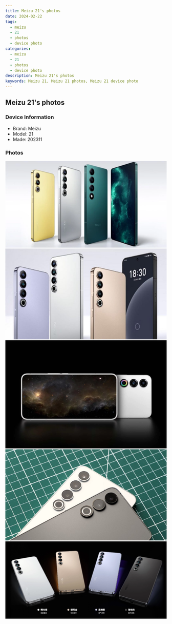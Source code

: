 ```yaml
---
title: Meizu 21's photos
date: 2024-02-22
tags: 
  - meizu
  - 21
  - photos
  - device photo
categories: 
  - meizu
  - 21
  - photos
  - device photo
description: Meizu 21's photos
keywords: Meizu 21, Meizu 21 photos, Meizu 21 device photo
---
```


## Meizu 21's photos

### Device Information

- Brand: Meizu
- Model: 21
- Made: 202311

### Photos

![/images/best-assets/devices/meizu/meizu-21/1.jpg](/images/best-assets/devices/meizu/meizu-21/1.jpg)
![/images/best-assets/devices/meizu/meizu-21/2.jpg](/images/best-assets/devices/meizu/meizu-21/2.jpg)
![/images/best-assets/devices/meizu/meizu-21/3.jpg](/images/best-assets/devices/meizu/meizu-21/3.jpg)
![/images/best-assets/devices/meizu/meizu-21/4.jpg](/images/best-assets/devices/meizu/meizu-21/4.jpg)
![/images/best-assets/devices/meizu/meizu-21/5.jpg](/images/best-assets/devices/meizu/meizu-21/5.jpg)
